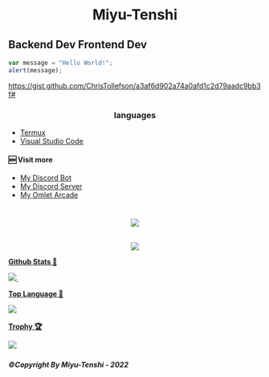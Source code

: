 # 
# <p align=center>Miyu-Tenshi</p>

## Backend Dev Frontend Dev
```JavaScript
var message = "Hello World!";
alert(message);
```
https://gist.github.com/ChrisTollefson/a3af6d902a74a0afd1c2d79aadc9bb3f#

### <p align=center>languages</p>
- [Termux](https://termux.com)
- [Visual Studio Code](https://code.visualstudio.com)

<h4><b>🆕 Visit more</b></h4>

- [My Discord Bot]()
- [My Discord Server]()
- [My Omlet Arcade](https://omlet.gg/himei_miyu)
<h1></h1>
<p align="center">
 <a href="#">
 <img src="https://discord.c99.nl/widget/theme-3/456124229281382401.png"></a>
 </a>
 <br>
 <br>
<p align="center">
 <a href="#">
 <img src="https://komarev.com/ghpvc/?username=Miyu-Tenshi&label=PROFILE+VIEWS"/>
 </a>
 <br>
<p align="center">
    <a href="#">
    <p><b>Github Stats 🎲<b></p>
    <img src="https://github-readme-stats.vercel.app/api?username=Miyu-Tenshi&include_all_commits=true&count_private=true&theme=dark&show_icons=true&hide_border=true&title_color=2c98ff&icon_color=2c98ff&bg_color=0d1117"/>
    <img scr="https://github.com/Miyu-Tenshi/github-readme-stats">
</a>
  <br>
<p align="center">
    <a href="#">
    <p><b>Top Language 🌳<b></p>
    <img src="https://github-readme-stats.vercel.app/api/top-langs/?username=Miyu-Tenshi&layout=compactlor=2c98ff&icon_color=2c98ff&bg_color=0d1117"/>
  </a>
  <br>
<p align="center">
    <a href="#">
    <p><b>Trophy 🏆<b></p>
    <img src="https://github-profile-trophy.vercel.app/?username=Miyu-Tenshi&theme=discord"/>
  </a>
  <br>

<h6><b>©Copyright By Miyu-Tenshi - 2022</b></h6>
